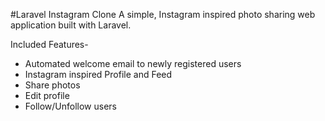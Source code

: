 #Laravel Instagram Clone
A simple, Instagram inspired photo sharing web application built with Laravel.

Included Features-
- Automated welcome email to newly registered users
- Instagram inspired Profile and Feed
- Share photos
- Edit profile
- Follow/Unfollow users
